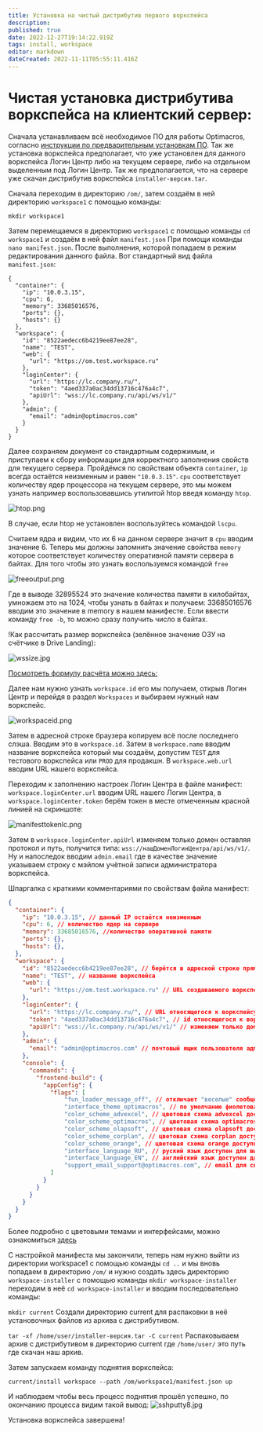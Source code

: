 ```yaml
---
title: Установка на чистый дистрибутив первого воркспейса
description: 
published: true
date: 2022-12-27T19:14:22.919Z
tags: install, workspace
editor: markdown
dateCreated: 2022-11-11T05:55:11.416Z
---
```


# Чистая установка дистрибутива воркспейса на клиентский сервер:

Сначала устанавливаем всё необходимое ПО для работы Optimacros, согласно [инструкции по предварительным установкам ПО](ru/workspace/softInstal). Так же установка воркспейса предполагает, что уже установлен для данного воркспейса Логин Центр либо на текущем сервере, либо на отдельном выделенным под Логин Центр. Так же предполагается, что на сервере уже скачан дистрибутив воркспейса 
 `installer-версия.tar`.

Сначала переходим в директорию `/om/`, затем создаём в ней директорию `workspace1` с помощью команды: 
 
 ```mkdir workspace1```
 
Затем перемещаемся в директорию `workspace1` с помощью команды `cd workspace1` и создаём в ней файл `manifest.json` При помощи команды `nano manifest.json`. После выполнения, которой попадаем в режим редактирования данного файла. Вот стандартный вид файла `manifest.json`:

```
{
  "container": {
    "ip": "10.0.3.15",
    "cpu": 6,
    "memory": 33685016576,
    "ports": {},
    "hosts": {}
  },
  "workspace": {
    "id": "8522aedecc6b4219ee87ee28",
    "name": "TEST",
    "web": {
      "url": "https://om.test.workspace.ru"
    },
    "loginCenter": {
      "url": "https://lc.company.ru/",
      "token": "4aed337a0ac34dd13716c476a4c7",
      "apiUrl": "wss://lc.company.ru/api/ws/v1/"
    },
    "admin": {
      "email": "admin@optimacros.com"
    }
  }
}
```

Далее сохраняем документ со стандартным содержимым, и приступаем к сбору информации для корректного заполнения свойств для текущего сервера. Пройдёмся по свойствам объекта `container`, `ip` всегда остаётся неизменным и равен `"10.0.3.15"`. `cpu` соответствует количеству ядер процессора на текущем сервере, это мы можем узнать например воспользовавшись утилитой htop введя команду `htop`.

![htop.png](/workspace/htop.png)

В случае, если htop не установлен воспользуйтесь командой `lscpu`.

Считаем ядра и видим, что их 6 на данном сервере значит в `cpu` вводим значение 6. Теперь мы должны запомнить значение свойства `memory` которое соответствует количеству оперативной памяти сервера в байтах. Для того чтобы это узнать воспользуемся командой `free` 
 
![freeoutput.png](/workspace/freeoutput.png)

Где в выводе 32895524 это значение количества памяти в килобайтах, умножаем это на 1024, чтобы узнать в байтах и получаем: 33685016576 вводим это значение в memory в нашем манифесте. Если ввести команду `free -b`, то можно сразу получить число в байтах.

!Как рассчитать размер воркспейса (зелённое значение ОЗУ на счётчике в Drive Landing):

![wssize.jpg](/workspace/wssize.jpg)

[Посмотреть формулу расчёта можно здесь:](wsSizeFormula.md)

Далее нам нужно узнать `workspace.id` его мы получаем, открыв Логин Центр и перейдя в раздел `Workspaces` и выбираем нужный нам воркспейс. 

![workspaceid.png](/workspace/workspaceid.png)

Затем в адресной строке браузера копируем всё после последнего слэша. Вводим это в `workspace.id`. Затем в `workspace.name` вводим название воркспейса который мы создаём, допустим `TEST` для тестового воркспейса или `PROD` для 
продакшн. В `workspace.web.url` вводим URL нашего воркспейса.

Переходим к заполнению настроек Логин Центра в файле манифест:
`workspace.loginCenter.url` вводим URL нашего Логин Центра, в `workspace.loginCenter.token` берём токен в месте отмеченным красной линией на скриншоте:

![manifesttokenlc.png](/workspace/manifesttokenlc.png) 

Затем в `workspace.loginCenter.apiUrl` изменяем только домен оставляя протокол и путь, получится типа: 
`wss://нашДоменЛогинЦентра/api/ws/v1/`. Ну и напоследок вводим `admin.email` где в качестве значение указываем строку с мэйлом учётной записи администратора воркспейса.

Шпаргалка с краткими комментариями по свойствам файла манифест:

```json
{
  "container": {
    "ip": "10.0.3.15", // данный IP остаётся неизменным
    "cpu": 6, // количество ядер на сервере
    "memory": 33685016576, //количество оперативной памяти
    "ports": {},
    "hosts": {},
  },
  "workspace": {
    "id": "8522aedecc6b4219ee87ee28", // берётся в адресной строке прямо в Логин Центре при переходе к воркспейсу
    "name": "TEST", // название воркспейса
    "web": {
      "url": "https://om.test.workspace.ru" // URL создаваемого воркспейса
    },
    "loginCenter": {
      "url": "https://lc.company.ru/", // URL относящегося к воркспейсу Логин Центра
      "token": "4aed337a0ac34dd13716c476a4c7", // id относящегося к воркспейсу Логин Центра
      "apiUrl": "wss://lc.company.ru/api/ws/v1/" // изменяем только домен на свой, оставляя протокол и путь
    },
    "admin": {
      "email": "admin@optimacros.com" // почтовый ящик пользователя администратора воркспейса
    },
    "console": {
      "commands": {
        "frontend-build": {
          "appConfig": {
            "flags": [
                "fun_loader_message_off", // отключает "веселые" сообщения при первичной загрузке
                "interface_theme_optimacros", // по умолчанию фиолетовая тема с тайтлом Optimacros и своим фавиконом
                "color_scheme_advexcel", // цветовая схема advexcel доступна для выбора в настройках
                "color_scheme_optimacros", // цветовая схема optimacros доступна для выбора в настройках
                "color_scheme_olapsoft", // цветовая схема olapsoft доступна для выбора в настройках
                "color_scheme_corplan", // цветовая схема corplan доступна для выбора в настройках
                "color_scheme_orange", // цветовая схема orange доступна для выбора в настройках
                "interface_language_RU", // руский язык доступен для выбора в настройках
                "interface_language_EN", // английский язык доступен для выбора в настройках
                "support_email_support@optimacros.com", // email для связи support@optimacros.com
            ]
          }
        }
      }
    }
  }
}
```

Более подробно с цветовыми темами и интерфейсами, можно ознакомиться [здесь](colorScheme.md)

С настройкой манифеста мы закончили, теперь нам нужно выйти из директории workspace1 с помощью команды `cd ..` и мы вновь попадаем в директорию `/om/` и нужно создать здесь директорию `workspace-installer` с помощью команды 
`mkdir workspace-installer` переходим в неё `cd workspace-installer` и вводим последовательно команды:

`mkdir current` Создали директорию current для распаковки в неё установочных файлов из архива с дистрибутивом.

`tar -xf /home/user/installer-версия.tar -C current` Распаковываем архив с дистрибутивом в директорию current где `/home/user/` это путь где скачан наш архив.

Затем запускаем команду поднятия воркспейса:

```current/install workspace --path /om/workspace1/manifest.json up```

И наблюдаем чтобы весь процесс поднятия прошёл успешно, по окончанию процесса видим такой вывод:
![sshputty8.jpg](/workspace/sshputty8.jpg)

Установка воркспейса завершена!
